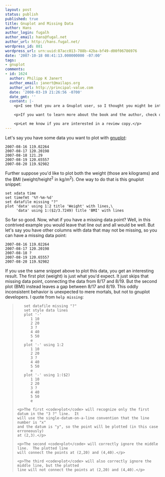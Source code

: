 ```yaml
---
layout: post
status: publish
published: true
title: Gnuplot and Missing Data
author: Hans
author_login: fugalh
author_email: hans@fugal.net
author_url: http://hans.fugal.net/
wordpress_id: 881
wordpress_url: urn:uuid:87acc013-788b-42ba-bf49-d00f06786976
date: '2007-10-18 08:41:13.000000000 -07:00'
tags:
- gnuplot
comments:
- id: 1624
  author: Philipp K Janert
  author_email: janert@mailaps.org
  author_url: http://principal-value.com
  date: '2008-03-19 21:26:56 -0700'
  date_gmt: ''
  content: |-
    <p>I see that you are a Gnuplot user, so I thought you might be interested to know that there is now a book on it: "Gnuplot in Action". You can pre-order it directly from the publisher: <a href="http://www.manning.com/janert/" rel="nofollow">Manning: Gnuplot in Action</a>.</p>

    <p>If you want to learn more about the book and the author, check out my book page at <a href="http://principal-value.com/my-book.php" rel="nofollow">Principal Value - Gnuplot in Action</a>. </p>

    <p>Let me know if you are interested in a review copy.</p>
---
```

<p>Let's say you have some data you want to plot with <a href="http://gnuplot.info/">gnuplot</a>:</p>

<pre><code>2007-08-16 119.02264
2007-08-17 120.20198
2007-08-18 121.29
2007-08-19 120.65557
2007-08-20 119.92982
</code></pre>

<p>Further suppose you'd like to plot both the weight (those are kilograms) and the BMI (weight/height<sup>2</sup> in kg/m<sup>2</sup>). One way to do that is this gnuplot snippet:</p>

<pre><code>set xdata time
set timefmt '%Y-%m-%d'
set datafile missing "?"
plot 'data' using 1:2 title 'Weight' with lines,\
     'data' using 1:($2/3.7249) title 'BMI' with lines
</code></pre>

<p>So far so good. Now, what if you have a missing data point? Well, in this contrived example you would leave that line out and all would be well. But let's say you have other columns with data that may not be missing, so you can have a missing data point:</p>

<pre><code>2007-08-16 119.02264
2007-08-17 120.20198
2007-08-18 ?
2007-08-19 120.65557
2007-08-20 119.92982
</code></pre>

<p>If you use the same snippet above to plot this data, you get an interesting result. The first plot (weight) is just what you'd expect. It just skips that missing data point, connecting the data from 8/17 and 8/19. But the second plot (BMI) instead leaves a gap between 8/17 and 8/19. This oddly inconsistent behavior is unexpected to mere mortals, but not to gnuplot developers. I quote from <code>help missing</code>:</p>

<blockquote>
<pre><code>   set datafile missing "?"
   set style data lines
   plot '-'
      1 10
      2 20
      3 ?
      4 40
      5 50
      e
   plot '-' using 1:2
      1 10
      2 20
      3 ?
      4 40
      5 50
      e
   plot '-' using 1:($2)
      1 10
      2 20
      3 ?
      4 40
      5 50
      e
</code></pre>

    <p>The first <code>plot</code> will recognize only the first datum in the "3 ?" line.  It
    will use the single-datum-on-a-line convention that the line number is "x"
    and the datum is "y", so the point will be plotted (in this case erroneously)
    at (2,3).</p>

    <p>The second <code>plot</code> will correctly ignore the middle line.  The plotted line
    will connect the points at (2,20) and (4,40).</p>

    <p>The third <code>plot</code> will also correctly ignore the middle line, but the plotted
    line will not connect the points at (2,20) and (4,40).</p>
</blockquote>

